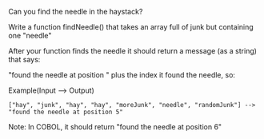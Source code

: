 Can you find the needle in the haystack?

Write a function findNeedle() that takes an array full of junk but containing one "needle"

After your function finds the needle it should return a message (as a string) that says:

"found the needle at position " plus the index it found the needle, so:

Example(Input --> Output)
```
["hay", "junk", "hay", "hay", "moreJunk", "needle", "randomJunk"] --> "found the needle at position 5" 
```
Note: In COBOL, it should return "found the needle at position 6"
